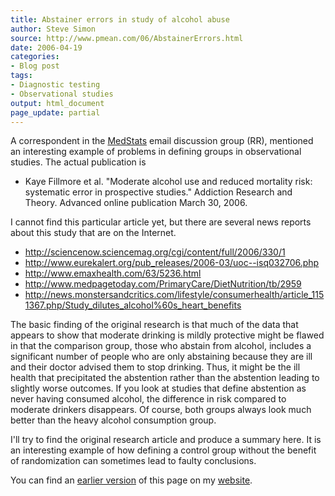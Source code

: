 ```yaml
---
title: Abstainer errors in study of alcohol abuse
author: Steve Simon
source: http://www.pmean.com/06/AbstainerErrors.html
date: 2006-04-19
categories:
- Blog post
tags:
- Diagnostic testing
- Observational studies
output: html_document
page_update: partial
---
```

A correspondent in the
[MedStats](../category/InterestingWebsites.html#MeStXx) email discussion
group (RR), mentioned an interesting example of problems in defining
groups in observational studies. The actual publication is

-   Kaye Fillmore et al. "Moderate alcohol use and reduced mortality
    risk: systematic error in prospective studies." Addiction Research
    and Theory. Advanced online publication March 30, 2006.

I cannot find this particular article yet, but there are several news
reports about this study that are on the Internet.

-   <http://sciencenow.sciencemag.org/cgi/content/full/2006/330/1>
-   <http://www.eurekalert.org/pub_releases/2006-03/uoc--isq032706.php>
-   <http://www.emaxhealth.com/63/5236.html>
-   <http://www.medpagetoday.com/PrimaryCare/DietNutrition/tb/2959>
-   <http://news.monstersandcritics.com/lifestyle/consumerhealth/article_1151367.php/Study_dilutes_alcohol%60s_heart_benefits>

The basic finding of the original research is that much of the data that
appears to show that moderate drinking is mildly protective might be
flawed in that the comparison group, those who abstain from alcohol,
includes a significant number of people who are only abstaining because
they are ill and their doctor advised them to stop drinking. Thus, it
might be the ill health that precipitated the abstention rather than the
abstention leading to slightly worse outcomes. If you look at studies
that define abstention as never having consumed alcohol, the difference
in risk compared to moderate drinkers disappears. Of course, both groups
always look much better than the heavy alcohol consumption group.

I'll try to find the original research article and produce a summary
here. It is an interesting example of how defining a control group
without the benefit of randomization can sometimes lead to faulty
conclusions.

You can find an [earlier version][sim1] of this page on my [website][sim2].

[sim1]: http://www.pmean.com/06/AbstainerErrprs.html
[sim2]: http://www.pmean.com
